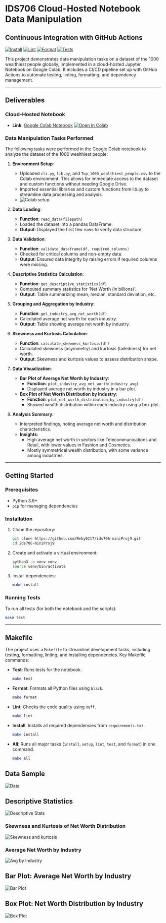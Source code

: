# IDS706 Cloud-Hosted Notebook Data Manipulation

## Continuous Integration with GitHub Actions
[![Install](https://github.com/Reby0217/ids706-miniProj9/actions/workflows/install.yml/badge.svg)](https://github.com/Reby0217/ids706-miniProj9/actions/workflows/install.yml)
[![Lint](https://github.com/Reby0217/ids706-miniProj9/actions/workflows/lint.yml/badge.svg)](https://github.com/Reby0217/ids706-miniProj9/actions/workflows/lint.yml)
[![Format](https://github.com/Reby0217/ids706-miniProj9/actions/workflows/format.yml/badge.svg)](https://github.com/Reby0217/ids706-miniProj9/actions/workflows/format.yml)
[![Tests](https://github.com/Reby0217/ids706-miniProj9/actions/workflows/test.yml/badge.svg)](https://github.com/Reby0217/ids706-miniProj9/actions/workflows/test.yml)

This project demonstrates data manipulation tasks on a dataset of the 1000 wealthiest people globally, implemented in a cloud-hosted Jupyter Notebook on Google Colab. It includes a CI/CD pipeline set up with GitHub Actions to automate testing, linting, formatting, and dependency management.

---

## Deliverables

### Cloud-Hosted Notebook 
- **Link**: [Google Colab Notebook](https://colab.research.google.com/drive/1v6sNPN7wJbcJg73e6Op9bh9jjJ_No1zH) <a href="https://colab.research.google.com/github/Reby0217/ids706-miniProj9/blob/main/src/colab_proj.ipynb" target="_parent"><img src="https://colab.research.google.com/assets/colab-badge.svg" alt="Open In Colab"/></a> 

### Data Manipulation Tasks Performed

The following tasks were performed in the Google Colab notebook to analyze the dataset of the 1000 wealthiest people:

1. **Environment Setup**:
   - Uploaded `cli.py`, `lib.py`, and `Top_1000_wealthiest_people.csv` to the Colab environment. This allows for immediate access to the dataset and custom functions without needing Google Drive.
   - Imported essential libraries and custom functions from lib.py to streamline data processing and analysis.
   - ![Colab setup](screenshots/colab.png)

2. **Data Loading**:
   - **Function**: `read_data(filepath)`
   - Loaded the dataset into a pandas DataFrame.
   - **Output**: Displayed the first few rows to verify data structure.

3. **Data Validation**:
   - **Function**: `validate_dataframe(df, required_columns)`
   - Checked for critical columns and non-empty data.
   - **Output**: Ensured data integrity by raising errors if required columns were missing.

4. **Descriptive Statistics Calculation**:
   - **Function**: `get_descriptive_statistics(df)`
   - Computed summary statistics for 'Net Worth (in billions)'.
   - **Output**: Table summarizing mean, median, standard deviation, etc.

5. **Grouping and Aggregation by Industry**:
   - **Function**: `get_industry_avg_net_worth(df)`
   - Calculated average net worth for each industry.
   - **Output**: Table showing average net worth by industry.

6. **Skewness and Kurtosis Calculation**:
   - **Function**: `calculate_skewness_kurtosis(df)`
   - Calculated skewness (asymmetry) and kurtosis (tailedness) for net worth.
   - **Output**: Skewness and kurtosis values to assess distribution shape.

7. **Data Visualization**:
   - **Bar Plot of Average Net Worth by Industry**:
     - **Function**: `plot_industry_avg_net_worth(industry_avg)`
     - Displayed average net worth by industry in a bar plot.
   - **Box Plot of Net Worth Distribution by Industry**:
     - **Function**: `plot_net_worth_distribution_by_industry(df)`
     - Showed wealth distribution within each industry using a box plot.

8. **Analysis Summary**:
   - Interpreted findings, noting average net worth and distribution characteristics.
   - **Insights**:
     - High average net worth in sectors like Telecommunications and Retail, with lower values in Fashion and Cosmetics.
     - Mostly symmetrical wealth distribution, with some variance among industries.


---


## Getting Started

### Prerequisites

- Python 3.9+
- `pip` for managing dependencies

### Installation

1. Clone the repository:

   ```bash
   git clone https://github.com/Reby0217/ids706-miniProj9.git
   cd ids706-miniProj9
   ```

2. Create and activate a virtual environment:

   ```bash
   python3 -m venv venv
   source venv/bin/activate 
   ```

3. Install dependencies:

   ```bash
   make install
   ```

### Running Tests

To run all tests (for both the notebook and the scripts):

```bash
make test
```

---

## Makefile

The project uses a `Makefile` to streamline development tasks, including testing, formatting, linting, and installing dependencies. Key Makefile commands:

- **Test**: Runs tests for the notebook.
  ```bash
  make test
  ```
  
- **Format**: Formats all Python files using `black`.
  ```bash
  make format
  ```

- **Lint**: Checks the code quality using `Ruff`.
  ```bash
  make lint
  ```

- **Install**: Installs all required dependencies from `requirements.txt`.
  ```bash
  make install
  ```

- **All**: Runs all major tasks (`install`, `setup`, `lint`, `test`, and `format`) in one command.
  ```bash
  make all
  ```


## Data Sample
![Data](screenshots/head.png)

## Descriptive Statistics
![Descriptive Stats](screenshots/descriptive_stat.png)

### Skewness and Kurtosis of Net Worth Distribution
![Skewness and kurtosis](screenshots/Skewness_and_kurtosis.png)

### Average Net Worth by Industry
![Avg by Industry](screenshots/industry_avg_net_worth.png)

## Bar Plot: Average Net Worth by Industry
![Bar Plot](screenshots/barplot.png)

## Box Plot: Net Worth Distribution by Industry
![Box Plot](screenshots/boxplot.png)
